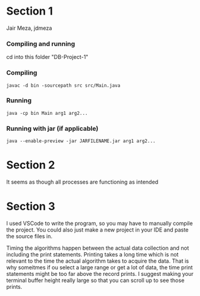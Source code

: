 # Section 1
Jair Meza, jdmeza

### Compiling and running
cd into this folder "DB-Project-1"

### Compiling
`javac -d bin -sourcepath src src/Main.java`

### Running
`java -cp bin Main arg1 arg2...`

### Running with jar (if applicable)
`java --enable-preview -jar JARFILENAME.jar arg1 arg2...`

# Section 2
It seems as though all processes are functioning as intended

# Section 3
I used VSCode to write the program, so you may have to manually compile the project.
You could also just make a new project in your IDE and paste the source files in.

Timing the algorithms happen between the actual data collection and not including the print statements. Printing takes a long time which is not relevant to the time the actual algorithm takes to acquire the data. That is why someitmes if ou select a large range or get a lot of data, the time print statements might be too far above the record prints. I suggest making your terminal buffer height really large so that you can scroll up to see those prints. 

